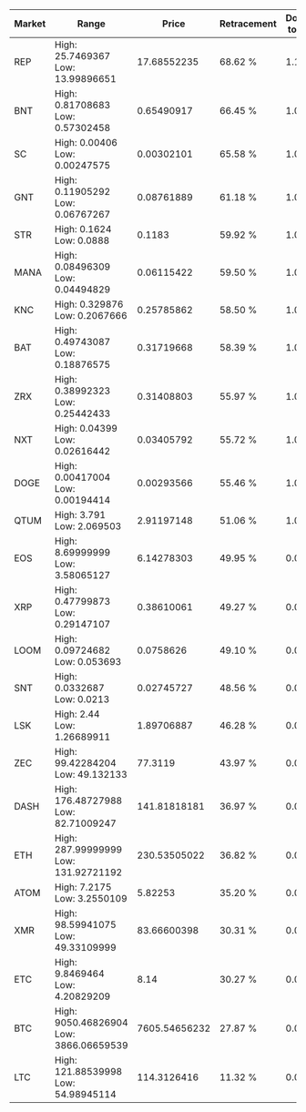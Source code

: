 | Market | Range | Price| Retracement | Doubles to 50% |
| --- | --- | --- | --- | --- |
| REP | High: 25.7469367<br />Low: 13.99896651 | 17.68552235 | 68.62 % | 1.12 |
| BNT | High: 0.81708683<br />Low: 0.57302458 | 0.65490917 | 66.45 % | 1.06 |
| SC | High: 0.00406<br />Low: 0.00247575 | 0.00302101 | 65.58 % | 1.08 |
| GNT | High: 0.11905292<br />Low: 0.06767267 | 0.08761889 | 61.18 % | 1.07 |
| STR | High: 0.1624<br />Low: 0.0888 | 0.1183 | 59.92 % | 1.06 |
| MANA | High: 0.08496309<br />Low: 0.04494829 | 0.06115422 | 59.50 % | 1.06 |
| KNC | High: 0.329876<br />Low: 0.2067666 | 0.25785862 | 58.50 % | 1.04 |
| BAT | High: 0.49743087<br />Low: 0.18876575 | 0.31719668 | 58.39 % | 1.08 |
| ZRX | High: 0.38992323<br />Low: 0.25442433 | 0.31408803 | 55.97 % | 1.03 |
| NXT | High: 0.04399<br />Low: 0.02616442 | 0.03405792 | 55.72 % | 1.03 |
| DOGE | High: 0.00417004<br />Low: 0.00194414 | 0.00293566 | 55.46 % | 1.04 |
| QTUM | High: 3.791<br />Low: 2.069503 | 2.91197148 | 51.06 % | 1.01 |
| EOS | High: 8.69999999<br />Low: 3.58065127 | 6.14278303 | 49.95 % | 0.00 |
| XRP | High: 0.47799873<br />Low: 0.29147107 | 0.38610061 | 49.27 % | 0.00 |
| LOOM | High: 0.09724682<br />Low: 0.053693 | 0.0758626 | 49.10 % | 0.00 |
| SNT | High: 0.0332687<br />Low: 0.0213 | 0.02745727 | 48.56 % | 0.00 |
| LSK | High: 2.44<br />Low: 1.26689911 | 1.89706887 | 46.28 % | 0.00 |
| ZEC | High: 99.42284204<br />Low: 49.132133 | 77.3119 | 43.97 % | 0.00 |
| DASH | High: 176.48727988<br />Low: 82.71009247 | 141.81818181 | 36.97 % | 0.00 |
| ETH | High: 287.99999999<br />Low: 131.92721192 | 230.53505022 | 36.82 % | 0.00 |
| ATOM | High: 7.2175<br />Low: 3.2550109 | 5.82253 | 35.20 % | 0.00 |
| XMR | High: 98.59941075<br />Low: 49.33109999 | 83.66600398 | 30.31 % | 0.00 |
| ETC | High: 9.8469464<br />Low: 4.20829209 | 8.14 | 30.27 % | 0.00 |
| BTC | High: 9050.46826904<br />Low: 3866.06659539 | 7605.54656232 | 27.87 % | 0.00 |
| LTC | High: 121.88539998<br />Low: 54.98945114 | 114.3126416 | 11.32 % | 0.00 |
